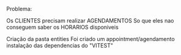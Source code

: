 Problema:

Os CLIENTES precisam realizar AGENDAMENTOS
So que eles nao conseguem saber os HORARIOS disponiveis



Criação da pasta entities
Foi criado um appointment/agendamento
instalação das dependencias do "VITEST"